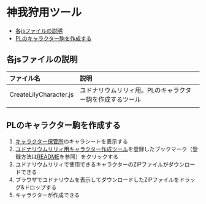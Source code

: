 # 神我狩用ツール<!-- omit in toc -->

- [各jsファイルの説明](#各jsファイルの説明)
- [PLのキャラクター駒を作成する](#plのキャラクター駒を作成する)

## 各jsファイルの説明

| ファイル名             | 説明                                                                                             |
| :--------------------- | :----------------------------------------------------------------------------------------------- |
| CreateLilyCharacter.js | ユドナリウムリリィ用。PLのキャラクター駒を作成するツール                                         |
|                        |                                                                                                  |

## PLのキャラクター駒を作成する

1. [キャラクター保管所](https://charasheet.vampire-blood.net/kmgkr_pc_making.html)のキャラシートを表示する
1. [ユドナリウムリリィ用キャラクター作成ツール](CreateLilyCharacter.js)を登録したブックマーク（登録方法は[README](../README.md)を参照）をクリックする
1. ユドナリウムリリィで使用できるキャラクターのZIPファイルがダウンロードできる
1. ブラウザでユドナリウムを表示してダウンロードしたZIPファイルをドラッグ&ドロップする
1. キャラクターが作成できる
